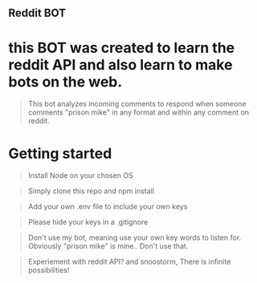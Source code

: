 ## Reddit BOT
# this BOT was created to learn the reddit API and also learn to make bots on the web.

> This bot analyzes incoming comments to respond when someone comments "prison mike" in any format and within any comment on reddit.

# Getting started
> Install Node on your chosen OS

> Simply clone this repo and npm install

> Add your own .env file to include your own keys 

> Please hide your keys in a .gitignore 

> Don't use my bot, meaning use your own key words to listen for. Obviously "prison mike" is mine.. Don't use that.

> Experiement with reddit API?
and snoostorm, There is infinite possibilities! 


